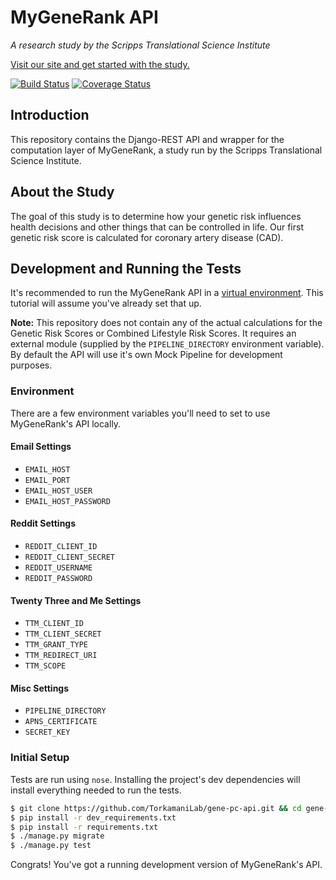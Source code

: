 # MyGeneRank API

*A research study by the Scripps Translational Science Institute*

[Visit our site and get started with the study.](https://mygenerank.scripps.edu)

[![Build Status](https://travis-ci.org/TorkamaniLab/mygenerank-api.svg?branch=master)](https://travis-ci.org/TorkamaniLab/mygenerank-api)
[![Coverage Status](https://coveralls.io/repos/github/TorkamaniLab/mygenerank-api/badge.svg?branch=master)](https://coveralls.io/github/TorkamaniLab/mygenerank-api?branch=master)

## Introduction

This repository contains the Django-REST API and wrapper for the computation layer of MyGeneRank, a study run by the Scripps Translational Science Institute.


## About the Study

The goal of this study is to determine how your genetic risk influences health decisions and other things that can be controlled in life. Our first genetic risk score is calculated for coronary artery disease (CAD).


## Development and Running the Tests

It's recommended to run the MyGeneRank API in a [virtual environment][venv]. This tutorial will assume you've already set that up.

[venv]: http://virtualenvwrapper.readthedocs.io/en/latest/

**Note:** This repository does not contain any of the actual calculations for the Genetic Risk Scores or Combined Lifestyle Risk Scores. It requires an external module (supplied by the `PIPELINE_DIRECTORY` environment variable). By default the API will use it's own Mock Pipeline for development purposes.


### Environment

There are a few environment variables you'll need to set to use MyGeneRank's API locally.


#### Email Settings

- `EMAIL_HOST`
- `EMAIL_PORT`
- `EMAIL_HOST_USER`
- `EMAIL_HOST_PASSWORD`


#### Reddit Settings

- `REDDIT_CLIENT_ID`
- `REDDIT_CLIENT_SECRET`
- `REDDIT_USERNAME`
- `REDDIT_PASSWORD`


#### Twenty Three and Me Settings

- `TTM_CLIENT_ID`
- `TTM_CLIENT_SECRET`
- `TTM_GRANT_TYPE`
- `TTM_REDIRECT_URI`
- `TTM_SCOPE`


#### Misc Settings

- `PIPELINE_DIRECTORY`
- `APNS_CERTIFICATE`
- `SECRET_KEY`


### Initial Setup

Tests are run using `nose`. Installing the project's dev dependencies will install everything needed to run the tests.

```bash
$ git clone https://github.com/TorkamaniLab/gene-pc-api.git && cd gene-pc-api
$ pip install -r dev_requirements.txt
$ pip install -r requirements.txt
$ ./manage.py migrate
$ ./manage.py test
```

Congrats! You've got a running development version of MyGeneRank's API.
